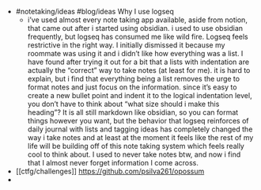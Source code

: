 - #notetaking/ideas #blog/ideas Why I use logseq
	- i’ve used almost every note taking app available, aside from notion, that came out after i started using obsidian. i used to use obsidian frequently, but logseq has consumed me like wild fire. Logseq feels restrictive in the right way. I initially dismissed it because my roommate was using it and i didn’t like how everything was a list. I have found after trying it out for a bit that a lists with indentation are actually the “correct” way to take notes (at least for me). it is hard to explain, but i find that everything being a list removes the urge to format notes and just focus on the information. since it’s easy to create a new bullet point and indent it to the logical indentation level, you don’t have to think about “what size should i make this heading”? It is all still markdown like obsidian, so you can format things however you want, but the behavior that logseq reinforces of daily journal with lists and tagging ideas has completely changed the way i take notes and at least at the moment it feels like the rest of my life will be building off of this note taking system which feels really cool to think about. I used to never take notes btw, and now i find that I almost never forget information I come across.
- [[ctfg/challenges]] https://github.com/psilva261/opossum
-
